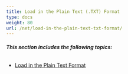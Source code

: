 ```yaml
---
title: Load in the Plain Text (.TXT) Format
type: docs
weight: 80
url: /net/load-in-the-plain-text-txt-format/
---
```


###### **This section includes the following topics:** 
- [Load in the Plain Text Format](/words/net/load-in-the-plain-text-format-html/)
